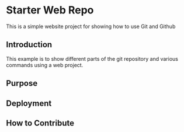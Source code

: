 # Starter Web Repo
This is a simple website project for
showing how to use Git and Github

## Introduction
This example is to show different parts of the git repository and various commands using a web project.

## Purpose

## Deployment

## How to Contribute